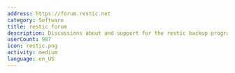 ```yaml
---
address: https://forum.restic.net
category: Software
title: restic forum
description: Discussions about and support for the restic backup program
userCount: 987
icon: restic.png
activity: medium
language: en_US
---
```

